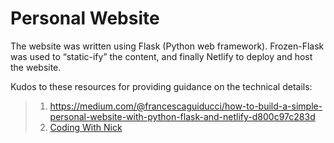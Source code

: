 # Personal Website

The website was written using Flask (Python web framework). Frozen-Flask was used to “static-ify” the content, and finally Netlify to deploy and host the website.

Kudos to these resources for providing guidance on the technical details: <br>

> 1. https://medium.com/@francescaguiducci/how-to-build-a-simple-personal-website-with-python-flask-and-netlify-d800c97c283d <br>
> 2. <a href="https://github.com/codingwithnick/Responsive-image-slider">Coding With Nick</a>


